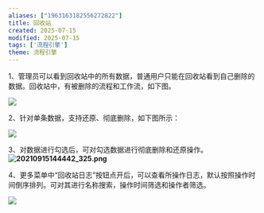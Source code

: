 ```yaml
---
aliases: ["1963163182556272822"]
title: 回收站
created: 2025-07-15
modified: 2025-07-15
tags: ['流程引擎']
theme: 流程引擎
---
```


1、管理员可以看到回收站中的所有数据，普通用户只能在回收站看到自己删除的数据。回收站中，有被删除的流程和工作流，如下图。

![](3e4ad4d158a3487fb12db3cec1b7ac11.jpg)

2、针对单条数据，支持还原、彻底删除，如下图所示：

![](64caad62a0321244a66b6fc95f3b0c9d.jpg)

3、对数据进行勾选后，可对勾选数据进行彻底删除和还原操作。**![](bce6fd3224a6d40923ce5db1ea385593.jpg "20210915144442_325.png")**

4、更多菜单中“回收站日志”按钮点开后，可以查看所操作日志，默认按照操作时间倒序排列。可对其进行名称搜索，操作时间筛选和操作者筛选。

![](41b4192f912e92a617f359544913b994.jpg)